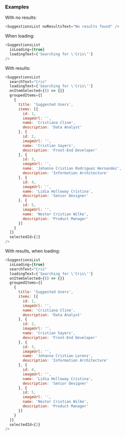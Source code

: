 ### Examples

With no results:

```js { "props": { "data-description": "no results" } }
<SuggestionsList noResultsText="No results found" />
```

When loading:

```js { "props": { "data-description": "when loading" } }
<SuggestionsList
  isLoading={true}
  loadingText={'Searching for \'Cris\''}
/>
```

With results:

```js { "props": { "data-description": "with results", "data-action-states":"[{\"action\":\"none\"},{\"action\":\"hover\",\"selector\":\".y-suggestions-list-item\"}]" } }
<SuggestionsList
  searchText="Cris"
  loadingText={'Searching for \'Cris\''}
  onItemSelected={() => {}}
  groupedItems={[
    {
      title: 'Suggested Users',
      items: [{
        id: 1,
        imageUrl: '',
        name: 'Cristiana Cline',
        description: 'Data Analyst'
      }, {
        id: 2,
        imageUrl: '',
        name: 'Cristian Sayers',
        description: 'Front-End Developer'
      }, {
        id: 3,
        imageUrl: '',
        name: 'Johanna Cristian Rodriguez Hernandez',
        description: 'Information Architecture'
      }, {
        id: 4,
        imageUrl: '',
        name: 'Lidia Holloway Cristina',
        description: 'Senior Designer'
      }, {
        id: 5,
        imageUrl: '',
        name: 'Nestor Cristian Wilke',
        description: 'Product Manager'
      }]
    }
  ]}
  selectedId={2}
/>
```

With results, when loading:

```js { "props": { "data-description": "with results, when loading" } }
<SuggestionsList
  isLoading={true}
  searchText="Cris"
  loadingText={'Searching for \'Cris\''}
  onItemSelected={() => {}}
  groupedItems={[
    {
      title: 'Suggested Users',
      items: [{
        id: 1,
        imageUrl: '',
        name: 'Cristiana Cline',
        description: 'Data Analyst'
      }, {
        id: 2,
        imageUrl: '',
        name: 'Cristian Sayers',
        description: 'Front-End Developer'
      }, {
        id: 3,
        imageUrl: '',
        name: 'Johanna Cristian Lorenz',
        description: 'Information Architecture'
      }, {
        id: 4,
        imageUrl: '',
        name: 'Lidia Holloway Cristina',
        description: 'Senior Designer'
      }, {
        id: 5,
        imageUrl: '',
        name: 'Nestor Cristian Wilke',
        description: 'Product Manager'
      }]
    }
  ]}
  selectedId={2}
/>
```

